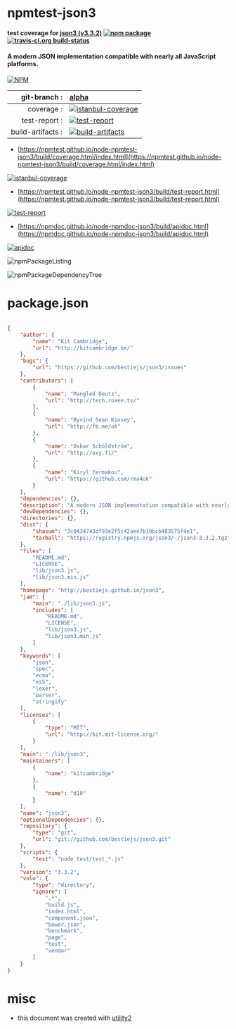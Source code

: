 # npmtest-json3

#### test coverage for  [json3 (v3.3.2)](http://bestiejs.github.io/json3)  [![npm package](https://img.shields.io/npm/v/npmtest-json3.svg?style=flat-square)](https://www.npmjs.org/package/npmtest-json3) [![travis-ci.org build-status](https://api.travis-ci.org/npmtest/node-npmtest-json3.svg)](https://travis-ci.org/npmtest/node-npmtest-json3)

#### A modern JSON implementation compatible with nearly all JavaScript platforms.

[![NPM](https://nodei.co/npm/json3.png?downloads=true&downloadRank=true&stars=true)](https://www.npmjs.com/package/json3)

| git-branch : | [alpha](https://github.com/npmtest/node-npmtest-json3/tree/alpha)|
|--:|:--|
| coverage : | [![istanbul-coverage](https://npmtest.github.io/node-npmtest-json3/build/coverage.badge.svg)](https://npmtest.github.io/node-npmtest-json3/build/coverage.html/index.html)|
| test-report : | [![test-report](https://npmtest.github.io/node-npmtest-json3/build/test-report.badge.svg)](https://npmtest.github.io/node-npmtest-json3/build/test-report.html)|
| build-artifacts : | [![build-artifacts](https://npmtest.github.io/node-npmtest-json3/glyphicons_144_folder_open.png)](https://github.com/npmtest/node-npmtest-json3/tree/gh-pages/build)|

- [https://npmtest.github.io/node-npmtest-json3/build/coverage.html/index.html](https://npmtest.github.io/node-npmtest-json3/build/coverage.html/index.html)

[![istanbul-coverage](https://npmtest.github.io/node-npmtest-json3/build/screenCapture.buildCi.browser.%252Ftmp%252Fbuild%252Fcoverage.lib.html.png)](https://npmtest.github.io/node-npmtest-json3/build/coverage.html/index.html)

- [https://npmtest.github.io/node-npmtest-json3/build/test-report.html](https://npmtest.github.io/node-npmtest-json3/build/test-report.html)

[![test-report](https://npmtest.github.io/node-npmtest-json3/build/screenCapture.buildCi.browser.%252Ftmp%252Fbuild%252Ftest-report.html.png)](https://npmtest.github.io/node-npmtest-json3/build/test-report.html)

- [https://npmdoc.github.io/node-npmdoc-json3/build/apidoc.html](https://npmdoc.github.io/node-npmdoc-json3/build/apidoc.html)

[![apidoc](https://npmdoc.github.io/node-npmdoc-json3/build/screenCapture.buildCi.browser.%252Ftmp%252Fbuild%252Fapidoc.html.png)](https://npmdoc.github.io/node-npmdoc-json3/build/apidoc.html)

![npmPackageListing](https://npmtest.github.io/node-npmtest-json3/build/screenCapture.npmPackageListing.svg)

![npmPackageDependencyTree](https://npmtest.github.io/node-npmtest-json3/build/screenCapture.npmPackageDependencyTree.svg)



# package.json

```json

{
    "author": {
        "name": "Kit Cambridge",
        "url": "http://kitcambridge.be/"
    },
    "bugs": {
        "url": "https://github.com/bestiejs/json3/issues"
    },
    "contributors": [
        {
            "name": "Mangled Deutz",
            "url": "http://tech.roxee.tv/"
        },
        {
            "name": "Øyvind Sean Kinsey",
            "url": "http://fb.me/ok"
        },
        {
            "name": "Oskar Schöldström",
            "url": "http://oxy.fi/"
        },
        {
            "name": "Kiryl Yermakou",
            "url": "https://github.com/rma4ok"
        }
    ],
    "dependencies": {},
    "description": "A modern JSON implementation compatible with nearly all JavaScript platforms.",
    "devDependencies": {},
    "directories": {},
    "dist": {
        "shasum": "3c0434743df93e2f5c42aee7b19bcb483575f4e1",
        "tarball": "https://registry.npmjs.org/json3/-/json3-3.3.2.tgz"
    },
    "files": [
        "README.md",
        "LICENSE",
        "lib/json3.js",
        "lib/json3.min.js"
    ],
    "homepage": "http://bestiejs.github.io/json3",
    "jam": {
        "main": "./lib/json3.js",
        "includes": [
            "README.md",
            "LICENSE",
            "lib/json3.js",
            "lib/json3.min.js"
        ]
    },
    "keywords": [
        "json",
        "spec",
        "ecma",
        "es5",
        "lexer",
        "parser",
        "stringify"
    ],
    "licenses": [
        {
            "type": "MIT",
            "url": "http://kit.mit-license.org/"
        }
    ],
    "main": "./lib/json3",
    "maintainers": [
        {
            "name": "kitcambridge"
        },
        {
            "name": "d10"
        }
    ],
    "name": "json3",
    "optionalDependencies": {},
    "repository": {
        "type": "git",
        "url": "git://github.com/bestiejs/json3.git"
    },
    "scripts": {
        "test": "node test/test_*.js"
    },
    "version": "3.3.2",
    "volo": {
        "type": "directory",
        "ignore": [
            ".*",
            "build.js",
            "index.html",
            "component.json",
            "bower.json",
            "benchmark",
            "page",
            "test",
            "vendor"
        ]
    }
}
```



# misc
- this document was created with [utility2](https://github.com/kaizhu256/node-utility2)
